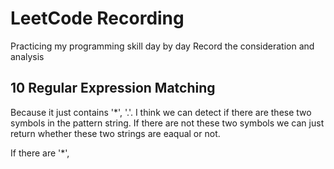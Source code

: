# LeetCode Recording

Practicing my programming skill day by day
Record the consideration and analysis

## 10 Regular Expression Matching
Because it just contains '*', '.'.
I think we can detect if there are these two symbols in the pattern string. If there are not these two symbols we can just return whether these two strings are eaqual or not.

If there are '*', 